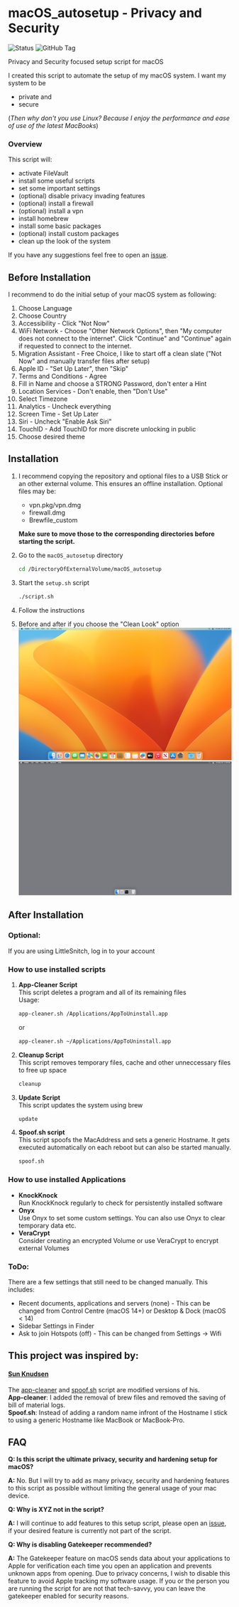 # macOS_autosetup - Privacy and Security
![Status](https://img.shields.io/badge/status-Work_in_Progress-yellow)
![GitHub Tag](https://img.shields.io/github/v/tag/tortugato/macOS_autosetup)


Privacy and Security focused setup script for macOS


I created this script to automate the setup of my macOS system. I want my system to be
- private and
- secure

(<em>Then why don't you use Linux? Because I enjoy the performance and ease of use of the latest MacBooks</em>)

### Overview
This script will:
- activate FileVault
- install some useful scripts
- set some important settings
- (optional) disable privacy invading features
- (optional) install a firewall
- (optional) install a vpn
- install homebrew
- install some basic packages
- (optional) install custom packages
- clean up the look of the system


If you have any suggestions feel free to open an [issue](https://github.com/tortugato/macOS_autosetup/issues/new/choose).

## Before Installation
I recommend to do the initial setup of your macOS system as following:

1. Choose Language
2. Choose Country
3. Accessibility - Click "Not Now"
4. WiFi Network - Choose "Other Network Options", then "My computer does not connect to the internet". Click "Continue" and "Continue" again if requested to connect to the internet.
5. Migration Assistant - Free Choice, I like to start off a clean slate ("Not Now" and manually transfer files after setup)
6. Apple ID - "Set Up Later", then "Skip"
7. Terms and Conditions - Agree
8. Fill in Name and choose a STRONG Password, don't enter a Hint
9. Location Services - Don't enable, then "Don't Use"
10. Select Timezone
11. Analytics - Uncheck everything
12. Screen Time - Set Up Later
13. Siri - Uncheck "Enable Ask Siri"
14. TouchID - Add TouchID for more discrete unlocking in public
14. Choose desired theme

## Installation
1. I recommend copying the repository and optional files to a USB Stick or an other external volume. This ensures an offline installation.
    Optional files may be:
    - vpn.pkg/vpn.dmg
    - firewall.dmg
    - Brewfile_custom

    **Make sure to move those to the corresponding directories before starting the script.**


2. Go to the `macOS_autosetup` directory
    ```bash
    cd /DirectoryOfExternalVolume/macOS_autosetup
    ```

3. Start the `setup.sh` script
    ```bash
    ./script.sh
    ```

4. Follow the instructions
5. Before and after if you choose the "Clean Look" option\
![Before](https://github.com/tortugato/macOS_autosetup/blob/main/img/original.jpg) ![After](https://github.com/tortugato/macOS_autosetup/blob/main/img/clean.jpg)

## After Installation
### Optional:
If you are using LittleSnitch, log in to your account


### How to use installed scripts

1. **App-Cleaner Script**\
This script deletes a program and all of its remaining files\
Usage:
    ```bash
    app-cleaner.sh /Applications/AppToUninstall.app
    ```
    or
    ```bash
    app-cleaner.sh ~/Applications/AppToUninstall.app
    ```

2. **Cleanup Script**\
This script removes temporary files, cache and other unneccessary files to free up space
    ```bash
    cleanup
    ```

3. **Update Script**\
This script updates the system using brew
    ```bash
    update
    ```

4. **Spoof.sh script**\
This script spoofs the MacAddress and sets a generic Hostname. It gets executed automatically on each reboot but can also be started manually.
    ```bash
    spoof.sh
    ```

### How to use installed Applications
- **KnockKnock**\
	Run KnockKnock regularly to check for persistently installed software
- **Onyx**\
	Use Onyx to set some custom settings. You can also use Onyx to clear temporary data etc.
- **VeraCrypt**\
	Consider creating an encrypted Volume or use VeraCrypt to encrypt external Volumes
### ToDo:
There are a few settings that still need to be changed manually. This includes:
- Recent documents, applications and servers (none) - This can be changed from Control Centre (macOS 14+) or Desktop & Dock (macOS < 14)
- Sidebar Settings in Finder
- Ask to join Hotspots (off) - This can be changed from Settings -> Wifi


## This project was inspired by:
#### [Sun Knudsen](https://github.com/sunknudsen)
The [app-cleaner](https://github.com/sunknudsen/privacy-guides/tree/master/how-to-clean-uninstall-macos-apps-using-appcleaner-open-source-alternative) and [spoof.sh](https://github.com/sunknudsen/privacy-guides/tree/master/how-to-spoof-mac-address-and-hostname-automatically-at-boot-on-macos) script are modified versions of his.\
**App-cleaner**: I added the removal of brew files and removed the saving of bill of material logs.\
**Spoof.sh**: Instead of adding a random name infront of the Hostname I stick to using a generic Hostname like MacBook or MacBook-Pro.

## FAQ

**Q: Is this script the ultimate privacy, security and hardening setup for macOS?**

**A:** No. But I will try to add as many privacy, security and hardening features to this script as possible without limiting the general usage of your mac device.


**Q: Why is XYZ not in the script?**

**A:** I will continue to add features to this setup script, please open an [issue](https://github.com/tortugato/macOS_autosetup/issues/new/choose), if your desired feature is currently not part of the script.


**Q: Why is disabling Gatekeeper recommended?**

**A:** The Gatekeeper feature on macOS sends data about your applications to Apple for verification each time you open an application and prevents unknown apps from opening. Due to privacy concerns, I wish to disable this feature to avoid Apple tracking my software usage.
If you or the person you are running the script for are not that tech-savvy, you can leave the gatekeeper enabled for security reasons.
